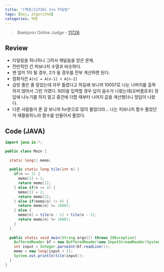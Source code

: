```yaml
---
title: "[백준/11726] 2×n 타일링"
tags: [boj, algorithm]
categories: 백준
---
```

> Baekjoon Online Judge - [11726](https://www.acmicpc.net/problem/11726)

## Review
* 타일링을 하나하나 그려서 깨달음을 얻은 문제.
* 전반적인 건 피보나치 수열과 비슷하다.
* 맨 앞이 1이 될 경우, 2가 될 경우를 전부 계산하면 된다.
* 점화식은 `A[n] = A[n-1] + A[n-2]`
* 금방 풀은 줄 알았는데 자꾸 틀렸다고 하길래 보니까 10007로 나눈 나머지를 출력하지 않아서 그런 거였다. 920을 입력할 경우 답이 음수가 나왔는데(오버플로우) 정답에 나누기를 하지 말고 중간에 더할 때부터 나머지 값을 계산했더니 정답이 나왔다.
* 다른 사람들이 푼 걸 보니까 for문으로 많이 풀었더라... 나는 피보나치 함수 풀었던 거 재활용하느라 함수를 만들어서 풀었다.

## Code (JAVA)
```java
import java.io.*;

public class Main {
  
  static long[] memo;
  
  public static long tile(int n) {
    if(n == 1) {
      memo[1] = 1;
      return memo[1];
    } else if(n == 2) {
      memo[2] = 2;
      return memo[2];
    } else if(memo[n] != 0) {
      return memo[n] %= 10007;
    } else {
      memo[n] = tile(n - 1) + tile(n - 2);
      return memo[n] %= 10007;
    }
  }
  
  public static void main(String args[]) throws IOException{
    BufferedReader bf = new BufferedReader(new InputStreamReader(System.in));
    int input = Integer.parseInt(bf.readLine());
    memo = new long[input + 1];
    System.out.println(tile(input));
  }
}
```